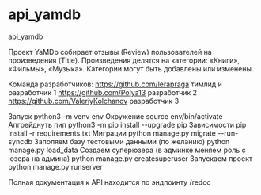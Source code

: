 # api_yamdb
api_yamdb

Проект YaMDb собирает отзывы (Review) пользователей на произведения (Title). Произведения делятся на категории: «Книги», «Фильмы», «Музыка». Категории могут быть добавлены или изменены.

Команда разработчиков:
https://github.com/lerapraga тимлид и разработчик 1
https://github.com/Polya13 разработчик 2
https://github.com/ValeriyKolchanov разработчик 3

Запуск python3 -m venv env
Окружение source env/bin/activate
Апгрейднуть пип python3 -m pip install --upgrade pip
Зависимости pip install -r requirements.txt
Миграции python manage.py migrate --run-syncdb
Заполяем базу тестовыми данными (по желанию) python manage.py load_data
Создаем суперюзера (в админке меняем роль с юзера на админа) python manage.py createsuperuser
Запускаем проект python manage.py runserver

Полная документация к API находится по эндпоинту /redoc
